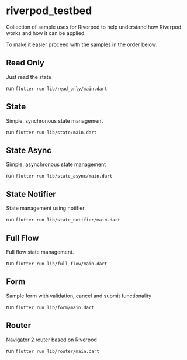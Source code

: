 # riverpod_testbed

Collection of sample uses for Riverpod to help understand how Riverpod works and how it can be applied.

To make it easier proceed with the samples in the order below:



Read Only
---

Just read the state

run  `flutter run lib/read_only/main.dart`



State
---

Simple, synchronous state management

run  `flutter run lib/state/main.dart`



State Async
---

Simple, asynchronous state management

run  `flutter run lib/state_async/main.dart`



State Notifier
---

State management using notifier

run  `flutter run lib/state_notifier/main.dart`



Full Flow
---

Full flow state management.

run  `flutter run lib/full_flow/main.dart`



Form
---

Sample form with validation, cancel and submit functionality

run  `flutter run lib/form/main.dart`



Router
--- 

Navigator 2 router based on Riverpod

run  `flutter run lib/router/main.dart`

